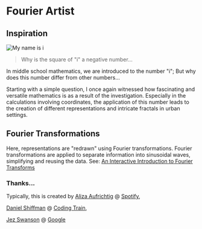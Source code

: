 # Fourier Artist
## Inspiration

![My name is i](/static/presentation-en.gif)

> Why is the square of "i" a negative number...

In middle school mathematics, we are introduced to the number "i"; But why does this number differ from other numbers...

Starting with a simple question, I once again witnessed how fascinating and versatile mathematics is as a result of the investigation. Especially in the calculations involving coordinates, the application of this number leads to the creation of different representations and intricate fractals in urban settings.

## Fourier Transformations

Here, representations are "redrawn" using Fourier transformations. Fourier transformations are applied to separate information into sinusoidal waves, simplifying and reusing the data. See: [An Interactive Introduction to Fourier Transforms](https://www.jezzamon.com/fourier/index.html)

### Thanks...

Typically, this is created by [Aliza Aufrichtig](https://twitter.com/alizauf) @ [Spotify](https://www.spotify.com),

[Daniel Shiffman](https://twitter.com/shiffman) @ [Coding Train](https://thecodingtrain.com),

[Jez Swanson](https://twitter.com/jezzamonn) @ [Google](https://www.jezzamon.com)

